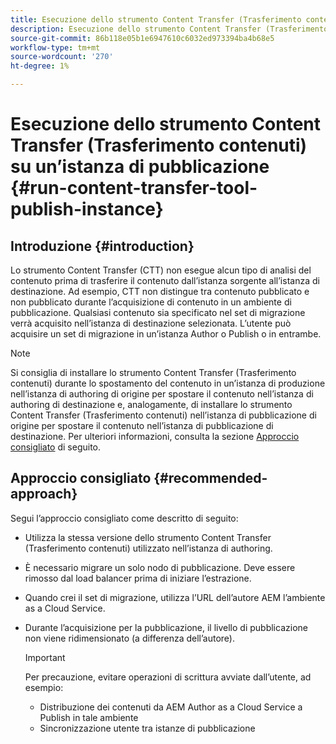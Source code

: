 ```yaml
---
title: Esecuzione dello strumento Content Transfer (Trasferimento contenuti) su un’istanza di pubblicazione
description: Esecuzione dello strumento Content Transfer (Trasferimento contenuti) su un’istanza di pubblicazione
source-git-commit: 86b118e05b1e6947610c6032ed973394ba4b68e5
workflow-type: tm+mt
source-wordcount: '270'
ht-degree: 1%

---
```



# Esecuzione dello strumento Content Transfer (Trasferimento contenuti) su un’istanza di pubblicazione {#run-content-transfer-tool-publish-instance}

## Introduzione {#introduction}

Lo strumento Content Transfer (CTT) non esegue alcun tipo di analisi del contenuto prima di trasferire il contenuto dall’istanza sorgente all’istanza di destinazione. Ad esempio, CTT non distingue tra contenuto pubblicato e non pubblicato durante l’acquisizione di contenuto in un ambiente di pubblicazione. Qualsiasi contenuto sia specificato nel set di migrazione verrà acquisito nell’istanza di destinazione selezionata. L’utente può acquisire un set di migrazione in un’istanza Author o Publish o in entrambe.

>[!NOTE]
>Si consiglia di installare lo strumento Content Transfer (Trasferimento contenuti) durante lo spostamento del contenuto in un’istanza di produzione nell’istanza di authoring di origine per spostare il contenuto nell’istanza di authoring di destinazione e, analogamente, di installare lo strumento Content Transfer (Trasferimento contenuti) nell’istanza di pubblicazione di origine per spostare il contenuto nell’istanza di pubblicazione di destinazione. Per ulteriori informazioni, consulta la sezione [Approccio consigliato](#recommended-approach) di seguito.

## Approccio consigliato {#recommended-approach}

Segui l’approccio consigliato come descritto di seguito:

* Utilizza la stessa versione dello strumento Content Transfer (Trasferimento contenuti) utilizzato nell’istanza di authoring.

* È necessario migrare un solo nodo di pubblicazione. Deve essere rimosso dal load balancer prima di iniziare l’estrazione.

* Quando crei il set di migrazione, utilizza l’URL dell’autore AEM l’ambiente as a Cloud Service.

* Durante l’acquisizione per la pubblicazione, il livello di pubblicazione non viene ridimensionato (a differenza dell’autore).

   >[!IMPORTANT]
   >Per precauzione, evitare operazioni di scrittura avviate dall’utente, ad esempio:
   > * Distribuzione dei contenuti da AEM Author as a Cloud Service a Publish in tale ambiente
   > * Sincronizzazione utente tra istanze di pubblicazione

